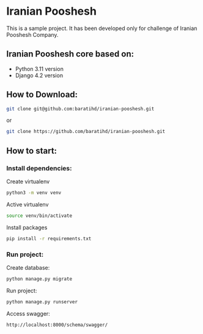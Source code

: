 # Iranian Pooshesh
This is a sample project. It has been developed only for challenge of Iranian Pooshesh Company.

## Iranian Pooshesh core based on:

- Python 3.11 version
- Django 4.2 version

## How to Download:

```bash
git clone git@github.com:baratihd/iranian-pooshesh.git
```
or
```bash
git clone https://github.com/baratihd/iranian-pooshesh.git
```

## How to start:

### Install dependencies:

Create virtualenv
```bash
python3 -m venv venv
```

Active virtualenv
```bash
source venv/bin/activate
```

Install packages
```bash
pip install -r requirements.txt
```

### Run project:
Create database:
```bash
python manage.py migrate
```

Run project:
```bash
python manage.py runserver
```

Access swagger:
```html
http://localhost:8000/schema/swagger/
```
